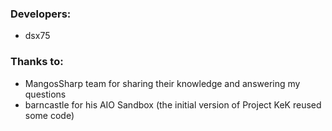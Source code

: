 
### Developers:

- dsx75

### Thanks to:

- MangosSharp team for sharing their knowledge and answering my questions
- barncastle for his AIO Sandbox (the initial version of Project KeK reused some code)
